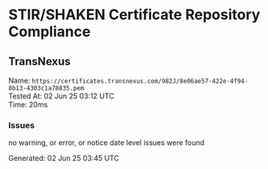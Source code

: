 # STIR/SHAKEN Certificate Repository Compliance

## TransNexus

Name: `https://certificates.transnexus.com/982J/8e06ae57-422e-4f94-8b13-4303c1a78835.pem`\
Tested At: 02 Jun 25 03:12 UTC\
Time: 20ms

### Issues

no warning, or error, or notice date level issues were found

Generated: 02 Jun 25 03:45 UTC